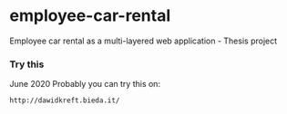 # employee-car-rental
Employee car rental as a multi-layered web application - Thesis project

### Try this
June 2020
Probably you can try this on:
```sh
http://dawidkreft.bieda.it/
```
